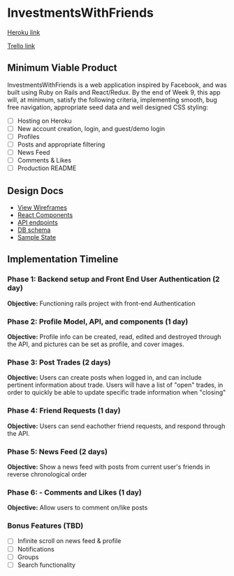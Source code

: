# InvestmentsWithFriends

[Heroku link][heroku]

[Trello link][trello]

[heroku]: http://www.herokuapp.com
[trello]: https://trello.com/b/Tb9PgI1l/investmentswithfriends

## Minimum Viable Product

InvestmentsWithFriends is a web application inspired by Facebook, and was built
using Ruby on Rails and React/Redux. By the end of Week 9, this app will, at
minimum, satisfy the following criteria, implementing smooth, bug free
navigation, appropriate seed data and well designed CSS styling:

- [ ] Hosting on Heroku
- [ ] New account creation, login, and guest/demo login
- [ ] Profiles
- [ ] Posts and appropriate filtering
- [ ] News Feed
- [ ] Comments & Likes
- [ ] Production README

## Design Docs
* [View Wireframes][wireframes]
* [React Components][components]
* [API endpoints][api-endpoints]
* [DB schema][schema]
* [Sample State][sample-state]

[wireframes]: ./wireframes
[components]: ./component-hierarchy.md
[sample-state]: ./sample-state.md
[api-endpoints]: ./api-endpoints.md
[schema]: ./schema.md

## Implementation Timeline

### Phase 1: Backend setup and Front End User Authentication (2 day)

**Objective:** Functioning rails project with front-end Authentication

### Phase 2: Profile Model, API, and components (1 day)

**Objective:** Profile info can be created, read, edited and destroyed through
the API, and pictures can be set as profile, and cover images.

### Phase 3: Post Trades (2 days)

**Objective:** Users can create posts when logged in, and can include pertinent
information about trade. Users will have a list of "open" trades, in order to
quickly be able to update specific trade information when "closing"

### Phase 4: Friend Requests (1 day)

**Objective:** Users can send eachother friend requests, and respond through the
API.

### Phase 5: News Feed (2 days)

**Objective:** Show a news feed with posts from current user's friends in
reverse chronological order

### Phase 6: - Comments and Likes (1 day)

**Objective:** Allow users to comment on/like posts

### Bonus Features (TBD)
- [ ] Infinite scroll on news feed & profile
- [ ] Notifications
- [ ] Groups
- [ ] Search functionality
